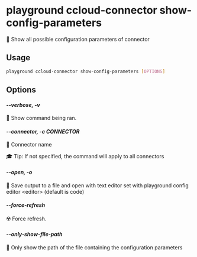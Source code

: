 # playground ccloud-connector show-config-parameters

🔩 Show all possible configuration parameters of connector

## Usage

```bash
playground ccloud-connector show-config-parameters [OPTIONS]
```

## Options

#### *--verbose, -v*

🐞 Show command being ran.

#### *--connector, -c CONNECTOR*

🔗 Connector name  
  
🎓 Tip: If not specified, the command will apply to all connectors

#### *--open, -o*

🔖 Save output to a file and open with text editor set with playground config editor \<editor\> (default is code)

#### *--force-refresh*

☢️ Force refresh.

#### *--only-show-file-path*

📂 Only show the path of the file containing the configuration parameters


